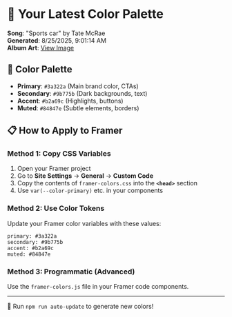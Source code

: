 # 🎨 Your Latest Color Palette

**Song**: "Sports car" by Tate McRae  
**Generated**: 8/25/2025, 9:01:14 AM  
**Album Art**: [View Image](https://lastfm.freetls.fastly.net/i/u/300x300/2c927d26b092260dee2e79d4864c1de7.png)

## 🎨 Color Palette
- **Primary**: `#3a322a` (Main brand color, CTAs)
- **Secondary**: `#9b775b` (Dark backgrounds, text)  
- **Accent**: `#b2a69c` (Highlights, buttons)
- **Muted**: `#84847e` (Subtle elements, borders)

## 📋 How to Apply to Framer

### Method 1: Copy CSS Variables
1. Open your Framer project
2. Go to **Site Settings** → **General** → **Custom Code**
3. Copy the contents of `framer-colors.css` into the **`<head>`** section
4. Use `var(--color-primary)` etc. in your components

### Method 2: Use Color Tokens
Update your Framer color variables with these values:
```
primary: #3a322a
secondary: #9b775b
accent: #b2a69c
muted: #84847e
```

### Method 3: Programmatic (Advanced)
Use the `framer-colors.js` file in your Framer code components.

---
🔄 Run `npm run auto-update` to generate new colors!